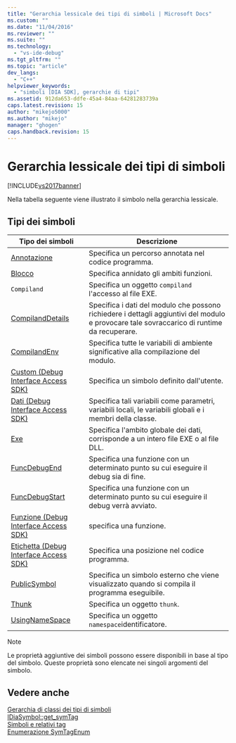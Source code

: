 ```yaml
---
title: "Gerarchia lessicale dei tipi di simboli | Microsoft Docs"
ms.custom: ""
ms.date: "11/04/2016"
ms.reviewer: ""
ms.suite: ""
ms.technology: 
  - "vs-ide-debug"
ms.tgt_pltfrm: ""
ms.topic: "article"
dev_langs: 
  - "C++"
helpviewer_keywords: 
  - "simboli [DIA SDK], gerarchie di tipi"
ms.assetid: 912da653-ddfe-45a4-84aa-64281283739a
caps.latest.revision: 15
author: "mikejo5000"
ms.author: "mikejo"
manager: "ghogen"
caps.handback.revision: 15
---
```

# Gerarchia lessicale dei tipi di simboli
[!INCLUDE[vs2017banner](../../code-quality/includes/vs2017banner.md)]

Nella tabella seguente viene illustrato il simbolo nella gerarchia lessicale.  
  
## Tipi dei simboli  
  
|Tipo dei simboli|Descrizione|  
|----------------------|-----------------|  
|[Annotazione](../../debugger/debug-interface-access/annotation.md)|Specifica un percorso annotata nel codice programma.|  
|[Blocco](../../debugger/debug-interface-access/block.md)|Specifica annidato gli ambiti funzioni.|  
|`Compiland`|Specifica un oggetto `compiland` l'accesso al file EXE.|  
|[CompilandDetails](../../debugger/debug-interface-access/compilanddetails.md)|Specifica i dati del modulo che possono richiedere i dettagli aggiuntivi del modulo e provocare tale sovraccarico di runtime da recuperare.|  
|[CompilandEnv](../../debugger/debug-interface-access/compilandenv.md)|Specifica tutte le variabili di ambiente significative alla compilazione del modulo.|  
|[Custom \(Debug Interface Access SDK\)](../../debugger/debug-interface-access/custom-debug-interface-access-sdk.md)|Specifica un simbolo definito dall'utente.|  
|[Dati \(Debug Interface Access SDK\)](../../debugger/debug-interface-access/data-debug-interface-access-sdk.md)|Specifica tali variabili come parametri, variabili locali, le variabili globali e i membri della classe.|  
|[Exe](../../debugger/debug-interface-access/exe.md)|Specifica l'ambito globale dei dati, corrisponde a un intero file EXE o al file DLL.|  
|[FuncDebugEnd](../../debugger/debug-interface-access/funcdebugend.md)|Specifica una funzione con un determinato punto su cui eseguire il debug sia di fine.|  
|[FuncDebugStart](../../debugger/debug-interface-access/funcdebugstart.md)|Specifica una funzione con un determinato punto su cui eseguire il debug verrà avviato.|  
|[Funzione \(Debug Interface Access SDK\)](../../debugger/debug-interface-access/function-debug-interface-access-sdk.md)|specifica una funzione.|  
|[Etichetta \(Debug Interface Access SDK\)](../../debugger/debug-interface-access/label-debug-interface-access-sdk.md)|Specifica una posizione nel codice programma.|  
|[PublicSymbol](../../debugger/debug-interface-access/publicsymbol.md)|Specifica un simbolo esterno che viene visualizzato quando si compila il programma eseguibile.|  
|[Thunk](../../debugger/debug-interface-access/thunk.md)|Specifica un oggetto `thunk`.|  
|[UsingNameSpace](../../debugger/debug-interface-access/usingnamespace.md)|Specifica un oggetto `namespace`identificatore.|  
  
> [!NOTE]
>  Le proprietà aggiuntive dei simboli possono essere disponibili in base al tipo del simbolo.  Queste proprietà sono elencate nei singoli argomenti del simbolo.  
  
## Vedere anche  
 [Gerarchia di classi dei tipi di simboli](../../debugger/debug-interface-access/class-hierarchy-of-symbol-types.md)   
 [IDiaSymbol::get\_symTag](../../debugger/debug-interface-access/idiasymbol-get-symtag.md)   
 [Simboli e relativi tag](../../debugger/debug-interface-access/symbols-and-symbol-tags.md)   
 [Enumerazione SymTagEnum](../../debugger/debug-interface-access/symtagenum.md)